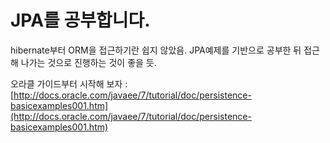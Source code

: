 # JPA를 공부합니다.

hibernate부터 ORM을 접근하기란 쉽지 않았음. JPA예제를 기반으로 공부한 뒤 접근해 나가는 것으로 진행하는 것이 좋을 듯.

오라클 가이드부터 시작해 보자 : [http://docs.oracle.com/javaee/7/tutorial/doc/persistence-basicexamples001.htm](http://docs.oracle.com/javaee/7/tutorial/doc/persistence-basicexamples001.htm)